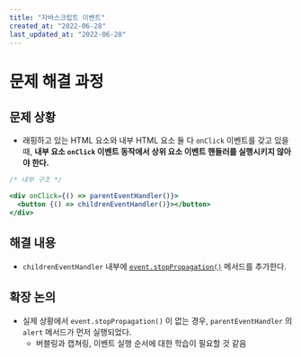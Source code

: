 ```yaml
---
title: "자바스크립트 이벤트"
created_at: "2022-06-28"
last_updated_at: "2022-06-28"
---
```


# 문제 해결 과정

## 문제 상황

- 래핑하고 있는 HTML 요소와 내부 HTML 요소 둘 다 `onClick` 이벤트를 갖고 있을 때, **내부 요소 `onClick` 이벤트 동작에서 상위 요소 이벤트 핸들러를 실행시키지 않아야 한다.**


```jsx
/* 내부 구조 */

<div onClick={() => parentEventHandler()}>
  <button {() => childrenEventHandler()}></button>
</div>
```

## 해결 내용

- `childrenEventHandler` 내부에 [`event.stopPropagation()`](https://developer.mozilla.org/ko/docs/Web/API/Event/stopPropagation) 메서드를 추가한다.

## 확장 논의

- 실제 상황에서 `event.stopPropagation()` 이 없는 경우, `parentEventHandler` 의 `alert` 메서드가 먼저 실행되었다.
  - 버블링과 캡쳐링, 이벤트 실행 순서에 대한 학습이 필요할 것 같음
